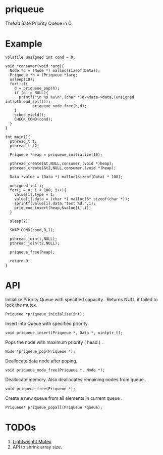 # priqueue

Thread Safe Priority Queue in C.

# Example
  
    volatile unsigned int cond = 0;
    
    void *consumer(void *arg){
      Node *d = (Node *) malloc(sizeof(Data));
      Priqueue *h = (Priqueue *)arg;
      usleep(10);
      for(;;){
        d = priqueue_pop(h);
        if (d != NULL){
          printf("\n %s %u\n",(char *)d->data->data,(unsigned int)pthread_self());
    			priqueue_node_free(h,d);
        }
        sched_yield();
        CHECK_COND(cond);
      }
    }
    
    int main(){
      pthread_t t;
      pthread_t t2;
    
      Priqueue *heap = priqueue_initialize(10);
    
      pthread_create(&t,NULL,consumer,(void *)heap);
      pthread_create(&t2,NULL,consumer,(void *)heap);
    
      Data *value = (Data *) malloc(sizeof(Data) * 100);
    
      unsigned int i;
      for(i = 0; i < 100; i++){
        value[i].type = 1;
        value[i].data = (char *) malloc(6* sizeof(char *));
        sprintf(value[i].data,"test %d.",i);
        priqueue_insert(heap,&value[i],i);
      }
    
      sleep(2);
    
      SWAP_COND(cond,0,1);
    
      pthread_join(t,NULL);
      pthread_join(t2,NULL);
    
      priqueue_free(heap);
    
      return 0;
    }

# API

Initialize Priority Queue with specified capacity . Returns NULL if failed to lock the mutex.

    Priqueue *priqueue_initialize(int);

Insert into Queue with specified priority.

    void priqueue_insert(Priqueue *, Data *, uintptr_t);

Pops the node with maximum priority ( head ) . 

    Node *priqueue_pop(Priqueue *);

Deallocate data node after poping.

    void priqueue_node_free(Priqueue *, Node *);

Deallocate memory. Also deallocates remaining nodes from queue .

    void priqueue_free(Priqueue *);
	
Create a new queue from all elements in current queue .

    Priqueue* priqueue_popall(Priqueue *queue);

# TODOs

1. [Lightweight Mutex](http://preshing.com/20120226/roll-your-own-lightweight-mutex/)
2. API to shrink array size.
